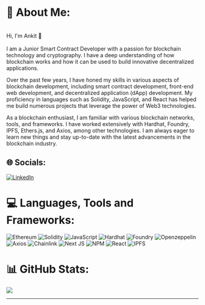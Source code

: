 # 💫 About Me:
<br>Hi, I'm Ankit 👦<br><br>I am a Junior Smart Contract Developer with a passion for blockchain technology and cryptography. I have a deep understanding of how blockchain works and how it can be used to build innovative decentralized applications.

Over the past few years, I have honed my skills in various aspects of blockchain development, including smart contract development, front-end web development, and decentralized application (dApp) development. My proficiency in languages such as Solidity, JavaScript, and React has helped me build numerous projects that leverage the power of Web3 technologies.

As a blockchain enthusiast, I am familiar with various blockchain networks, tools, and frameworks. I have worked extensively with Hardhat, Foundry, IPFS, Ethers.js, and Axios, among other technologies. I am always eager to learn new things and stay up-to-date with the latest advancements in the blockchain industry.


## 🌐 Socials:
[![LinkedIn](https://img.shields.io/badge/LinkedIn-%230077B5.svg?logo=linkedin&logoColor=white)](https://linkedin.com/in/https://www.linkedin.com/in/thatboyankit/) 

# 💻 Languages, Tools and Frameworks:
![Ethereum](https://img.shields.io/badge/Ethereum-3C3C3D.svg?style=flat&logo=ethereum&logoColor=#3C3C3D) ![Solidity](https://img.shields.io/badge/Solidity-363636.svg?style=flat&logo=solidity&logoColor=white) ![JavaScript](https://img.shields.io/badge/javascript-F7DF1E.svg?style=flat&logo=javascript&logoColor=black) ![Hardhat](https://img.shields.io/badge/Hardhat-%23363636?style=flat&logo=hardhat&logoColor=white) 
![Foundry](https://img.shields.io/badge/Foundry-%23363636?style=flat&logo=foundry&logoColor=white) ![Openzeppelin](https://img.shields.io/badge/Openzeppelin-4E5EE4?style=flat&logo=axios&logoColor=#white) ![Axios](https://img.shields.io/badge/Axios-5A29E4?style=flat&logo=axios&logoColor=#5A29E4)
![Chainlink](https://img.shields.io/badge/Chainlink-375BD2?style=flat&logo=chainlink&logoColor=#375BD2) ![Next JS](https://img.shields.io/badge/Next-000000?style=flat&logo=next.js&logoColor=white) ![NPM](https://img.shields.io/badge/NPM-CB3837.svg?style=flat&logo=npm&logoColor=white) ![React](https://img.shields.io/badge/React-61DAFB.svg?style=flat&logo=React&logoColor=black) ![IPFS](https://img.shields.io/badge/IPFS-65C2CB.svg?style=flat&logo=ipfs&logoColor=white)
# 📊 GitHub Stats:
<!-- ![](https://github-readme-stats.vercel.app/api?username=thatboyankit&theme=dark&hide_border=false&include_all_commits=true&count_private=false)<br/> -->
![](https://github-readme-streak-stats.herokuapp.com/?user=thatboyankit&theme=dark&hide_border=false)<br/>
<!-- ![](https://github-readme-stats.vercel.app/api/top-langs/?username=thatboyankit&theme=dark&hide_border=false&include_all_commits=true&count_private=false&layout=compact) -->

---
<!-- [![](https://visitcount.itsvg.in/api?id=thatboyankit&icon=0&color=0)](https://visitcount.itsvg.in) -->

<!-- Proudly created with GPRM ( https://gprm.itsvg.in ) -->

